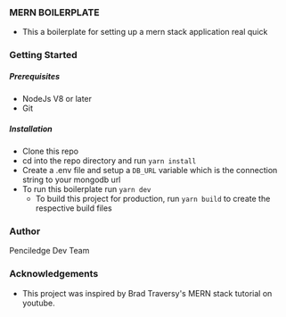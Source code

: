 ### MERN BOILERPLATE

- This a boilerplate for setting up a mern stack application real quick

### Getting Started
#####  Prerequisites
- NodeJs V8 or later
- Git 
  
##### Installation
- Clone this repo 
- cd into the repo directory and run `yarn install `
- Create a .env file and setup a `DB_URL` variable which is the connection string to your mongodb url
- To run this boilerplate run ` yarn dev `
   - To build this project for production, run `yarn build`  to create the respective build files


### Author
Penciledge Dev Team

### Acknowledgements
- This project was inspired by Brad Traversy's MERN stack tutorial on youtube.

